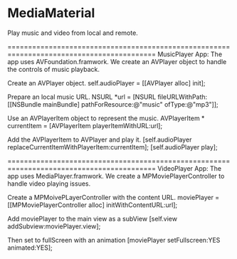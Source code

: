 MediaMaterial
=============

Play music and video from local and remote.

==========================================================================================
MusicPlayer App: The app uses AVFoundation.framwork. We create an AVPlayer object to handle the controls of music playback.

Create an AVPlayer object.
self.audioPlayer = [[AVPlayer alloc] init];

Prepare an local music URL.
NSURL *url = [NSURL fileURLWithPath:[[NSBundle mainBundle] pathForResource:@"music" ofType:@"mp3"]];

Use an AVPlayerItem object to represent the music.
AVPlayerItem * currentItem = [AVPlayerItem playerItemWithURL:url];
    
Add the AVPlayerItem to AVPlayer and play it.
[self.audioPlayer replaceCurrentItemWithPlayerItem:currentItem];
[self.audioPlayer play];


==========================================================================================
VideoPlayer App: The app uses MediaPlayer.framwork. We create a MPMoviePlayerController to handle video playing issues.

Create a MPMoivePLayerController with the content URL.
moviePlayer = [[MPMoviePlayerController alloc] initWithContentURL:url];

Add moviePlayer to the main view as a subView
[self.view addSubview:moviePlayer.view];

Then set to fullScreen with an animation
[moviePlayer setFullscreen:YES animated:YES];